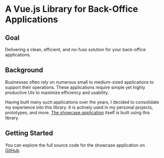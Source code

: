 # A Vue.js Library for Back-Office Applications

## Goal

Delivering a clean, efficient, and no-fuss solution for your back-office applications.

## Background

Businesses often rely on numerous small to medium-sized applications to support their operations. These applications require simple yet highly productive UIs to maximize efficiency and usability.

Having built many such applications over the years, I decided to consolidate my experience into this library. It is actively used in my personal projects, prototypes, and more. [The showcase application](https://vuewidgets.com/) itself is built using this library.

## Getting Started

You can explore the full source code for the showcase application on [GitHub](https://github.com/PhilippePerez/vue-component-demo).
